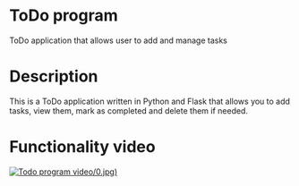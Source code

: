 # ToDo program
ToDo application that allows user to add and manage tasks

# Description
This is a ToDo application written in Python and Flask that allows you to add tasks, view them, mark as completed and delete them if needed. 

# Functionality video
[![Todo program video](https://img.youtube.com/vi/jh30_gSTRA4)/0.jpg)](https://www.youtube.com/watch?v=jh30_gSTRA4)
